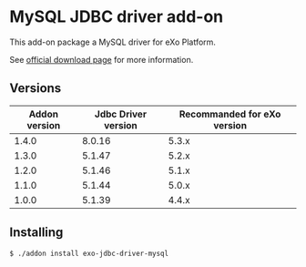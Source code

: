 # MySQL JDBC driver add-on

This add-on package a MySQL driver for eXo Platform.

See [official download page](https://dev.mysql.com/downloads/connector/j/) for more information.

## Versions

| Addon version | Jdbc Driver version | Recommanded for eXo version |
| ------------- | ------------------- | --------------------------- |
| 1.4.0         | 8.0.16              | 5.3.x                       |
| 1.3.0         | 5.1.47              | 5.2.x                       |
| 1.2.0         | 5.1.46              | 5.1.x                       |
| 1.1.0         | 5.1.44              | 5.0.x                       |
| 1.0.0         | 5.1.39              | 4.4.x                       |

## Installing

```
$ ./addon install exo-jdbc-driver-mysql
```
